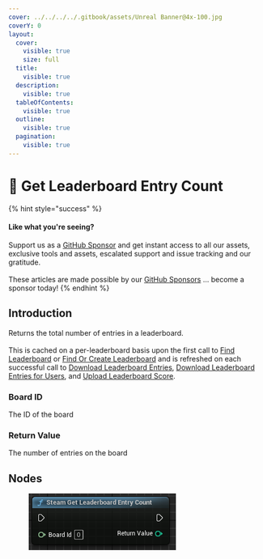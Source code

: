 ```yaml
---
cover: ../../../../.gitbook/assets/Unreal Banner@4x-100.jpg
coverY: 0
layout:
  cover:
    visible: true
    size: full
  title:
    visible: true
  description:
    visible: true
  tableOfContents:
    visible: true
  outline:
    visible: true
  pagination:
    visible: true
---
```


# 🔵 Get Leaderboard Entry Count

{% hint style="success" %}
#### Like what you're seeing?

Support us as a [GitHub Sponsor](../../../../become-a-sponsor/) and get instant access to all our assets, exclusive tools and assets, escalated support and issue tracking and our gratitude.\
\
These articles are made possible by our [GitHub Sponsors](../../../../become-a-sponsor/) ... become a sponsor today!
{% endhint %}

## Introduction

Returns the total number of entries in a leaderboard.\
\
This is cached on a per-leaderboard basis upon the first call to [Find Leaderboard](find-leaderboard.md) or [Find Or Create Leaderboard](find-or-create-leaderboard.md) and is refreshed on each successful call to [Download Leaderboard Entries](download-leaderboard-entries.md), [Download Leaderboard Entries for Users](download-leaderboard-entries-for-users.md), and [Upload Leaderboard Score](upload-leaderboard-score.md).

### Board ID

The ID of the board

### Return Value

The number of entries on the board

## Nodes

<figure><img src="../../../../.gitbook/assets/image (333).png" alt=""><figcaption></figcaption></figure>
